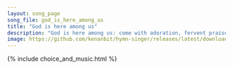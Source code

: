 ```yaml
---
layout: song_page
song_file: god_is_here_among_us
title: "God is here among us"
description: "God is here among us: come with adoration, fervent praise and expectation. God is here within us: known beyond believing, soul in silent awe receiving... english christian 4part chords"
image: https://github.com/kenanbit/hymn-singer/releases/latest/download/god_is_here_among_us-trad.png
---
```


{% include choice_and_music.html %}